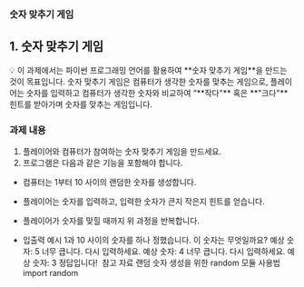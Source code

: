 ### 숫자 맞추기 게임

## 1. 숫자 맞추기 게임

<aside>
💡 이 과제에서는 파이썬 프로그래밍 언어를 활용하여 **숫자 맞추기 게임**을 만드는 것이 목표입니다. 숫자 맞추기 게임은 컴퓨터가 생각한 숫자를 맞추는 게임으로, 플레이어는 숫자를 입력하고 컴퓨터가 생각한 숫자와 비교하여 “**작다"** 혹은 **"크다"** 힌트를 받아가며 숫자를 맞추는 게임입니다.

</aside>

### **과제  내용**

1. 플레이어와 컴퓨터가 참여하는 숫자 맞추기 게임을 만드세요. 
2. 프로그램은 다음과 같은 기능을 포함해야 합니다.
- 컴퓨터는 1부터 10 사이의 랜덤한 숫자를 생성합니다.
- 플레이어는 숫자를 입력하고, 입력한 숫자가 큰지 작은지 힌트를 얻습니다.
- 플레이어가 숫자를 맞힐 때까지 위 과정을 반복합니다.

- 입출력 예시
1과 10 사이의 숫자를 하나 정했습니다.
이 숫자는 무엇일까요?
예상 숫자: 5
너무 큽니다. 다시 입력하세요.
예상 숫자: 4
너무 큽니다. 다시 입력하세요.
예상 숫자: 3
정답입니다!
​
참고 자료
랜덤 숫자 생성을 위한 random 모듈 사용법
import random
